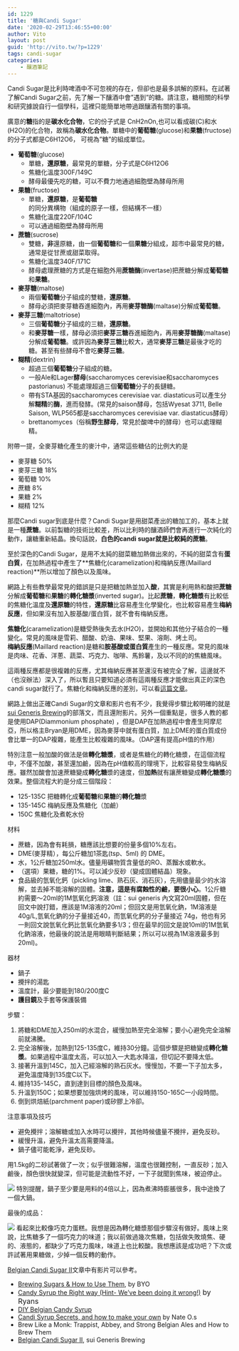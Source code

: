 ```yaml
---
id: 1229
title: '糖與Candi Sugar'
date: '2020-02-29T13:46:55+00:00'
author: Vito
layout: post
guid: 'http://vito.tw/?p=1229'
tags: candi-sugar
categories:
    - 釀酒筆記
---
```


Candi Sugar是比利時啤酒中不可忽視的存在，但卻也是最多誤解的原料。在試著了解Candi Sugar之前，先了解一下釀酒中會”遇到”的糖。請注意，糖相關的科學和研究據說自行一個學科，這裡只能簡單地帶過跟釀酒有關的事項。

廣意的**糖**指的是**碳水化合物**，它的份子式是 CnH2nOn,也可以看成碳(C)和水(H2O)的化合物，故稱為**碳水化合物**。單糖中的**葡萄糖**(glucose)和**果糖**(fructose)的分子式都是C6H12O6， 可視為”糖”的組成單位。

- **葡萄糖**(glucose)
    - 單糖，**還原糖**，最常見的單糖，分子式是C6H12O6
    - 焦糖化溫度300F/149C
    - 酵母最優先吃的糖，可以不費力地通過細胞壁為酵母所用
- **果糖**(fructose)
    - 單糖，**還原糖**，是**葡萄糖**的同分異構物（組成的原子一樣，但結構不一樣）
    - 焦糖化溫度220F/104C
    - 可以通過細胞壁為酵母所用
- **蔗糖**(sucrose)
    - 雙糖，**非**還原糖，由一個**葡萄糖**和一個**果糖**分組成，超市中最常見的糖，通常是從甘蔗或甜菜取得。
    - 焦糖化溫度340F/171C
    - 酵母處理蔗糖的方式是在細胞外用**蔗糖酶**(invertase)把蔗糖分解成**葡萄糖**和**果糖**。
- **麥芽糖**(maltose)
    - 兩個**葡萄糖**分子組成的雙糖，**還原糖**。
    - 酵母必須把麥芽糖吞進細胞內，再用**麥芽糖酶**(maltase)分解成**葡萄糖**。
- **麥芽三糖**(maltotriose)
    - 三個**葡萄糖**分子組成的三糖，**還原糖**。
    - 和**麥芽糖**一樣，酵母必須把**麥芽三糖**吞進細胞內，再用**麥芽糖酶**(maltase)分解成**葡萄糖**。或許因為**麥芽三糖**比較大，通常**麥芽三糖**是最後才吃的糖。甚至有些酵母不會吃**麥芽三糖**。
- **糊精**(dextrin)
    - 超過三個**葡萄糖**分子組成的糖。
    - 一般Ale和Lager**酵母**(saccharomyces cerevisiae和saccharomyces pastorianus) 不能處理超過三個**葡萄糖**分子的長鏈糖。
    - 帶有STA基因的saccharomyces cerevisiae var. diastaticus可以產生分解**糊精**的**酶**，進而發酵。(常見的saison酵母，包括Wyesat 3711, Belle Saison, WLP565都是saccharomyces cerevisiae var. diastaticus酵母）
    - brettanomyces（俗稱**野生酵母**，常見於酸啤中的酵母）也可以處理糊精。

附帶一提，全麥芽糖化產生的麥汁中，通常這些糖佔的比例大約是

- 麥芽糖 50%
- 麥芽三糖 18%
- 葡萄糖 10%
- 蔗糖 8%
- 果糖 2%
- 糊精 12%

那麼Candi sugar到底是什麼？Candi Sugar是用甜菜產出的糖加工的，基本上就是一種**蔗糖**。以前製糖的技術比較差，所以比利時的釀酒師們會再進行一次純化的動作，讓糖重新結晶。換句話說，**白色的candi sugar就是比較純的蔗糖**。

至於深色的Candi Sugar，是用不太純的甜菜糖加熱做出來的，不純的甜菜含有**蛋白質**，在加熱過程中產生了**焦糖化(caramelization)和梅納反應(Maillard reaction)**所以增加了顏色以及風味。

網路上有些教學最常見的錯誤是只是把糖加熱並加入**酸**，其實是利用熱和酸把**蔗糖**分解成**葡萄糖**和**果糖**的**轉化糖漿**(inverted sugar)。比起**蔗糖**，**轉化糖漿**有比較低的焦糖化溫度及**還原糖**的特性，**還原糖**比容易產生化學變化，也比較容易產生**梅納反應**，但如果沒有加入胺基酸/蛋白質，就不會有梅納反應。

**焦糖化**(caramelization)是糖受熱後失去水(H2O)，並開始和其他分子結合的一種變化。常見的風味是雪莉、醋酸、奶油、果味、堅果、溶劑、烤土司。  
**梅納反應**(Maillard reaction)是糖和**胺基酸或蛋白質**產生的一種反應。常見的風味是肉味、花香、洋蔥、蔬菜、巧克力、咖啡、馬鈴薯，及以不同的的焦糖風味。

這兩種反應都是很複雜的反應，尤其梅納反應甚至還沒有被完全了解，這邊就不（也沒辦法）深入了，所以暫且只要知道必須有這兩種反應才能做出真正的深色candi sugar就行了。焦糖化和梅納反應的差別，可以看[這篇文章](https://nommagazine.com/梅納反應跟焦糖化到底差在哪？一次搞懂原理與五/)。

網路上做出正確Candi Sugar的文章和影片也有不少，我覺得步驟比較明確的就是 [sui Generis Brewing](https://suigenerisbrewing.blogspot.com/2013/10/belgian-candi-sugar-ii.html)的部落文，而且還附影片。另外一個重點是，很多人教的都是使用DAP(Diammonium phosphate) ，但是DAP在加熱過程中會產生阿摩尼亞，所以格主Bryan是用DME，因為麥芽中就有蛋白質，加上DME的蛋白質成份會比單一的DAP複雜，能產生比較複雜的風味。（DAP還有提高pH值的作用）

特別注意一般加酸的做法是做**轉化糖漿**，或者是焦糖化的轉化糖漿，在這個流程中，不僅不加酸，甚至還加鹼，因為在pH值較高的理境下，比較容易發生梅納反應。雖然加酸會加速蔗糖變成**轉化糖**漿的速度，但**加熱**就有讓蔗糖變成**轉化糖漿**的效果。整個流程大約是分成三個階段：

- 125-135C 把糖轉化成**葡萄糖**和**果糖**的**轉化糖**漿
- 135-145C 梅納反應及焦糖化（加鹼）
- 150C 焦糖化及煮乾水份

材料

- 蔗糖，因為會有耗損，糖應該比想要的份量多個10%左右。
- DME(麥芽精），每公斤糖加1茶匙(tsp、5ml) 的 DME。
- 水，1公斤糖加250ml水。儘量用礦物質含量低的RO、蒸餾水或軟水。
- （選項）果糖，糖的1%。可以減少反砂（變成固體結晶）現象。
- 食品級的氫氧化鈣（pickling lime、熟石灰、消石灰），先用儘量最少的水溶解，並去掉不能溶解的固體。**注意，這是有腐蝕性的鹼，要很小心**。1公斤糖約需要～20ml的1M氫氧化鈣溶液（註：sui generis 內文寫20ml固體，但在回文中說打錯，應該是1M溶液的20ml；但回文是用氫氧化鈉，1M溶液是40g/L,氫氧化鈉的分子量接近40，而氫氧化鈣的分子量接近 74g，他也有另一則回文說氫氧化鈣比氫氧化鈉要多1/3；但在最早的回文是說10ml的1M氫氧化鈉溶液，他最後的說法是用眼睛判斷結果；所以可以視為1M溶液最多到20ml)。

器材

- 鍋子
- 攪拌的湯匙
- 溫度計，最少要能到180/200度C
- **護目鏡**及手套等保護裝備

步驟：

1. 將糖和DME加入250ml的水混合，緩慢加熱至完全溶解；要小心避免完全溶解前就沸騰。
2. 完全溶解後，加熱到125-135度C，維持30分鐘。這個步驟是把糖變成**轉化糖漿**。如果過程中溫度太高，可以加入一大匙水降溫，但切記不要降太低。
3. 接著升溫到145C，加入己經溶解的熟石灰水。慢慢加，不要一下子加太多，避免溫度降到135度C以下。
4. 維持135-145C，直到達到目標的顏色及風味。
5. 升溫到150C；如果想要加強烘烤的風味，可以維持150-165C一小段時間。
6. 倒到烘焙紙(parchment paper)或矽膠上冷卻。

注意事項及技巧

- 避免攪拌；溶解糖或加入水時可以攪拌，其他時候儘量不攪拌，避免反砂。
- 緩慢升溫，避免升溫太高需要降溫。
- 鍋子儘可能乾淨，避免反砂。

用1.5kg的二砂試著做了一次；似乎很難溶解，溫度也很難控制，一直反砂；加入鹼後，顏色很快就變深，但可能是流動性不好，一下子就聞到焦味，被迫停止。

![](/wp-content/uploads/2020/03/candi2.jpg)
特別提醒，鍋子至少要是用料的4倍以上，因為煮沸時膨脹很多，我中途換了一個大鍋。

最後的成品：


![](/wp-content/uploads/2020/03/candi3.jpg)
看起來比較像巧克力蛋糕。我想是因為轉化糖漿那個步驟沒有做好。風味上來說，比焦糖多了一個巧克力的味道；我以前做過幾次焦糖，包括做失敗燒焦、硬的、液態的，都缺少了巧克力風味，味道上也比較酸。我想應該是成功吧？下次或許試著用果糖做，少掉一個反轉的動作。

[Belgian Candi Sugar II](https://suigenerisbrewing.blogspot.com/2013/10/belgian-candi-sugar-ii.html)文章中有影片可以參考。

- [Brewing Sugars &amp; How to Use Them](https://byo.com/article/sweetness-brewing-sugars-how-to-use-them/), by BYO
- [Candy Syrup the Right way (Hint- We’ve been doing it wrong!)](http://ryanbrews.blogspot.com/2012/02/candy-syrup-right-way-hint-weve-been.html)<span style="font-size: 1rem"> by Ryans</span>
- [DIY Belgian Candy Syrup](https://lifefermented.wordpress.com/2013/06/11/diy-belgian-candy-syrup-1-sugar-science/)
- [Candi Syrup Secrets, and how to make your own](http://nateobrew.blogspot.com/2011/08/candi-syrup-secrets-and-how-to-make.html) by Nate O.s
- Brew Like a Monk: Trappist, Abbey, and Strong Belgian Ales and How to Brew Them
- [Belgian Candi Sugar II](https://suigenerisbrewing.blogspot.com/2013/10/belgian-candi-sugar-ii.html), sui Generis Brewing